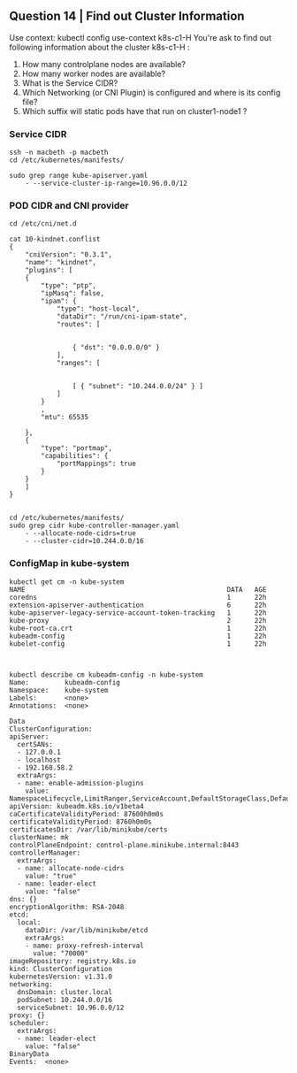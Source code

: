 ## Question 14 | Find out Cluster Information

Use context: kubectl config use-context k8s-c1-H
You're ask to find out following information about the cluster k8s-c1-H :
1. How many controlplane nodes are available?
2. How many worker nodes are available?
3. What is the Service CIDR?
4. Which Networking (or CNI Plugin) is configured and where is its config file?
5. Which suffix will static pods have that run on cluster1-node1 ?

### Service CIDR

```
ssh -n macbeth -p macbeth
cd /etc/kubernetes/manifests/

sudo grep range kube-apiserver.yaml
    - --service-cluster-ip-range=10.96.0.0/12
```

### POD CIDR and CNI provider

```
cd /etc/cni/net.d

cat 10-kindnet.conflist
{
	"cniVersion": "0.3.1",
	"name": "kindnet",
	"plugins": [
	{
		"type": "ptp",
		"ipMasq": false,
		"ipam": {
			"type": "host-local",
			"dataDir": "/run/cni-ipam-state",
			"routes": [


				{ "dst": "0.0.0.0/0" }
			],
			"ranges": [


				[ { "subnet": "10.244.0.0/24" } ]
			]
		}
		,
		"mtu": 65535

	},
	{
		"type": "portmap",
		"capabilities": {
			"portMappings": true
		}
	}
	]
}


cd /etc/kubernetes/manifests/
sudo grep cidr kube-controller-manager.yaml
    - --allocate-node-cidrs=true
    - --cluster-cidr=10.244.0.0/16

```

### ConfigMap in kube-system

```
kubectl get cm -n kube-system
NAME                                                   DATA   AGE
coredns                                                1      22h
extension-apiserver-authentication                     6      22h
kube-apiserver-legacy-service-account-token-tracking   1      22h
kube-proxy                                             2      22h
kube-root-ca.crt                                       1      22h
kubeadm-config                                         1      22h
kubelet-config                                         1      22h



kubectl describe cm kubeadm-config -n kube-system
Name:         kubeadm-config
Namespace:    kube-system
Labels:       <none>
Annotations:  <none>

Data
ClusterConfiguration:
apiServer:
  certSANs:
  - 127.0.0.1
  - localhost
  - 192.168.58.2
  extraArgs:
  - name: enable-admission-plugins
    value: NamespaceLifecycle,LimitRanger,ServiceAccount,DefaultStorageClass,DefaultTolerationSeconds,NodeRestriction,MutatingAdmissionWebhook,ValidatingAdmissionWebhook,ResourceQuota
apiVersion: kubeadm.k8s.io/v1beta4
caCertificateValidityPeriod: 87600h0m0s
certificateValidityPeriod: 8760h0m0s
certificatesDir: /var/lib/minikube/certs
clusterName: mk
controlPlaneEndpoint: control-plane.minikube.internal:8443
controllerManager:
  extraArgs:
  - name: allocate-node-cidrs
    value: "true"
  - name: leader-elect
    value: "false"
dns: {}
encryptionAlgorithm: RSA-2048
etcd:
  local:
    dataDir: /var/lib/minikube/etcd
    extraArgs:
    - name: proxy-refresh-interval
      value: "70000"
imageRepository: registry.k8s.io
kind: ClusterConfiguration
kubernetesVersion: v1.31.0
networking:
  dnsDomain: cluster.local
  podSubnet: 10.244.0.0/16
  serviceSubnet: 10.96.0.0/12
proxy: {}
scheduler:
  extraArgs:
  - name: leader-elect
    value: "false"
BinaryData
Events:  <none>
```

